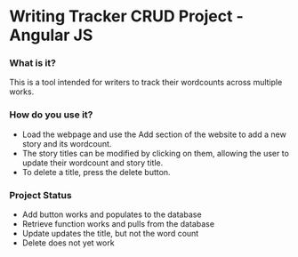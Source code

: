 # Writing Tracker CRUD Project - Angular JS

### What is it?
This is a tool intended for writers to track their wordcounts across multiple works.

### How do you use it?
* Load the webpage and use the Add section of the website to add a new story and its wordcount.
* The story titles can be modified by clicking on them, allowing the user to update their wordcount and story title.
* To delete a title, press the delete button.

### Project Status
* Add button works and populates to the database
* Retrieve function works and pulls from the database
* Update updates the title, but not the word count
* Delete does not yet work
